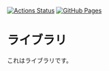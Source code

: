 [![Actions Status](https://github.com/yukikawara/comppro-library/workflows/verify/badge.svg)](https://github.com/yukikawara/comppro-library/actions)
[![GitHub Pages](https://img.shields.io/static/v1?label=GitHub+Pages&message=+&color=brightgreen&logo=github)](https://yukikawara.github.io/comppro-library/)

# ライブラリ

これはライブラリです。

